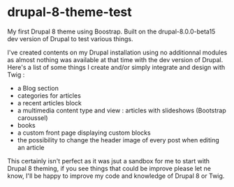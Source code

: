 # drupal-8-theme-test
My first Drupal 8 theme using Boostrap. Built on the drupal-8.0.0-beta15 dev version of Drupal to test various things.

I've created contents on my Drupal installation using no additionnal modules as almost nothing was available at that time with the dev version of Drupal.
Here's a list of some things I create and/or simply integrate and design with Twig :

* a Blog section
* categories for articles
* a recent articles block
* a multimedia content type and view : articles with slideshows (Bootstrap caroussel)
* books
* a custom front page displaying custom blocks
* the possibility to change the header image of every post when editing an article

This certainly isn't perfect as it was jsut a sandbox for me to start with Drupal 8 theming, if you see things that could be improve please let ne know, I'll be happy to improve my code and knowledge of Drupal 8 or Twig.

